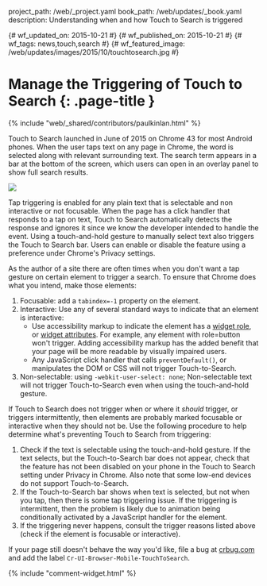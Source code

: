 project_path: /web/_project.yaml
book_path: /web/updates/_book.yaml
description: Understanding when and how Touch to Search is triggered

{# wf_updated_on: 2015-10-21 #}
{# wf_published_on: 2015-10-21 #}
{# wf_tags: news,touch,search #}
{# wf_featured_image: /web/updates/images/2015/10/touchtosearch.jpg #}

# Manage the Triggering of Touch to Search {: .page-title }

{% include "web/_shared/contributors/paulkinlan.html" %}



Touch to Search launched in June of 2015 on Chrome 43 for most Android phones. When
 the user taps text on any page in Chrome, the word is selected along with 
relevant surrounding text. The search term appears in a bar at the bottom of 
the screen, which users can open  in an overlay panel to show full search 
results.

<img src="/web/updates/images/2015/10/touchtosearch.gif" style="max-width: 100%" />

Tap triggering is enabled for any plain text that is selectable and non 
interactive or not focusable. When the page has a click handler that responds 
to a tap on text, Touch to Search automatically detects the response and ignores 
it since we know the developer intended to handle the event.  Using a 
touch-and-hold gesture to manually select text also triggers the Touch to Search 
bar.  Users can enable or disable the feature using a preference under Chrome's 
Privacy settings.

As the author of a site there are often times when you don't want a tap gesture 
on certain element to trigger a search. To ensure that Chrome does what you 
intend, make those elements:

1. Focusable: add a `tabindex=-1` property on the element.
1. Interactive: Use any of several standard ways to indicate that an element is 
   interactive:
    * Use accessibility markup to indicate the element has a 
      [w](https://www.w3.org/TR/wai-aria/roles#widget_roles)[i](https://www.w3.org/TR/wai-aria/roles#widget_roles)[dget 
      role](https://www.w3.org/TR/wai-aria/roles#widget_roles), or [widget 
      attributes](https://www.w3.org/TR/wai-aria/states_and_properties#attrs_widgets). 
       For example, any element with role=button won't trigger.  Adding 
      accessibility markup has the added benefit that your page will be more 
      readable by visually impaired users.
    * Any JavaScript click handler that calls `preventDefault()`, or manipulates 
      the DOM or CSS will not trigger Touch-to-Search.
1. Non-selectable: using `-webkit-user-select: none`;  Non-selectable text will 
   not trigger Touch-to-Search even when using the touch-and-hold gesture.

If Touch to Search does not trigger when or where it _should_ trigger, or 
triggers intermittently, then elements are probably marked focusable or 
interactive when they should not be.  Use the following procedure to help 
determine what's preventing Touch to Search from triggering:

1. Check if the text is selectable using the touch-and-hold gesture.  If the 
   text selects, but the Touch-to-Search bar does not appear, check that the 
   feature has not been disabled on your phone in the Touch to Search setting 
   under Privacy in Chrome.  Also note that some low-end devices do not support 
   Touch-to-Search.
1. If the Touch-to-Search bar shows when text is selected, but not when you tap, 
   then there is some tap triggering issue.  If the triggering is intermittent, 
   then the problem is likely due to animation being conditionally activated by 
   a JavaScript handler for the element.
1. If the triggering never happens, consult the trigger reasons listed above 
   (check if the element is focusable or interactive).

If your page still doesn't behave the way you'd like, file a bug at 
[crbug.com](https://crbug.com) and add the label 
`Cr-UI-Browser-Mobile-TouchToSearch`.


{% include "comment-widget.html" %}
